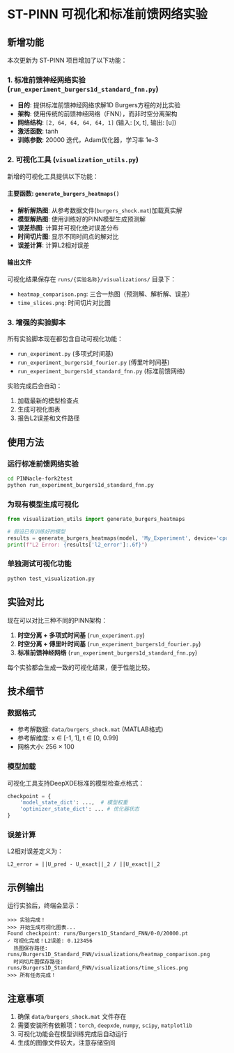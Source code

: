 # ST-PINN 可视化和标准前馈网络实验

## 新增功能

本次更新为 ST-PINN 项目增加了以下功能：

### 1. 标准前馈神经网络实验 (`run_experiment_burgers1d_standard_fnn.py`)

- **目的**: 提供标准前馈神经网络求解1D Burgers方程的对比实验
- **架构**: 使用传统的前馈神经网络（FNN），而非时空分离架构
- **网络结构**: `[2, 64, 64, 64, 64, 1]` (输入: [x, t], 输出: [u])
- **激活函数**: tanh
- **训练参数**: 20000 迭代，Adam优化器，学习率 1e-3

### 2. 可视化工具 (`visualization_utils.py`)

新增的可视化工具提供以下功能：

#### 主要函数: `generate_burgers_heatmaps()`

- **解析解热图**: 从参考数据文件(`burgers_shock.mat`)加载真实解
- **模型解热图**: 使用训练好的PINN模型生成预测解  
- **误差热图**: 计算并可视化绝对误差分布
- **时间切片图**: 显示不同时间点的解对比
- **误差计算**: 计算L2相对误差

#### 输出文件

可视化结果保存在 `runs/{实验名称}/visualizations/` 目录下：
- `heatmap_comparison.png`: 三合一热图（预测解、解析解、误差）
- `time_slices.png`: 时间切片对比图

### 3. 增强的实验脚本

所有实验脚本现在都包含自动可视化功能：

- `run_experiment.py` (多项式时间基)
- `run_experiment_burgers1d_fourier.py` (傅里叶时间基)  
- `run_experiment_burgers1d_standard_fnn.py` (标准前馈网络)

实验完成后会自动：
1. 加载最新的模型检查点
2. 生成可视化图表
3. 报告L2误差和文件路径

## 使用方法

### 运行标准前馈网络实验

```bash
cd PINNacle-fork2test
python run_experiment_burgers1d_standard_fnn.py
```

### 为现有模型生成可视化

```python
from visualization_utils import generate_burgers_heatmaps

# 假设已有训练好的模型
results = generate_burgers_heatmaps(model, 'My_Experiment', device='cpu')
print(f"L2 Error: {results['l2_error']:.6f}")
```

### 单独测试可视化功能

```bash
python test_visualization.py
```

## 实验对比

现在可以对比三种不同的PINN架构：

1. **时空分离 + 多项式时间基** (`run_experiment.py`)
2. **时空分离 + 傅里叶时间基** (`run_experiment_burgers1d_fourier.py`) 
3. **标准前馈神经网络** (`run_experiment_burgers1d_standard_fnn.py`)

每个实验都会生成一致的可视化结果，便于性能比较。

## 技术细节

### 数据格式

- 参考解数据: `data/burgers_shock.mat` (MATLAB格式)
- 参考解维度: x ∈ [-1, 1], t ∈ [0, 0.99]
- 网格大小: 256 × 100

### 模型加载

可视化工具支持DeepXDE标准的模型检查点格式：
```python
checkpoint = {
    'model_state_dict': ...,  # 模型权重
    'optimizer_state_dict': ... # 优化器状态
}
```

### 误差计算

L2相对误差定义为：
```
L2_error = ||U_pred - U_exact||_2 / ||U_exact||_2
```

## 示例输出

运行实验后，终端会显示：

```
>>> 实验完成！
>>> 开始生成可视化图表...
Found checkpoint: runs/Burgers1D_Standard_FNN/0-0/20000.pt
✓ 可视化完成！L2误差: 0.123456
  热图保存路径: runs/Burgers1D_Standard_FNN/visualizations/heatmap_comparison.png
  时间切片图保存路径: runs/Burgers1D_Standard_FNN/visualizations/time_slices.png
>>> 所有任务完成！
```

## 注意事项

1. 确保 `data/burgers_shock.mat` 文件存在
2. 需要安装所有依赖项：`torch`, `deepxde`, `numpy`, `scipy`, `matplotlib`
3. 可视化功能会在模型训练完成后自动运行
4. 生成的图像文件较大，注意存储空间
